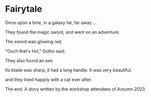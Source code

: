 # Fairytale

Once upon a time, in a galaxy far, far away ...

They found the magic sword, and went on an adventure.

The sword was glowing red.

"Ouch that's hot," Gotho said.

They also found an axe.

Its blade was sharp, it had a long handle.
It was very beautiful.

and they lived happily with a cat ever after.

The end.
A story written by the workshop attendees of Autumn 2023.
